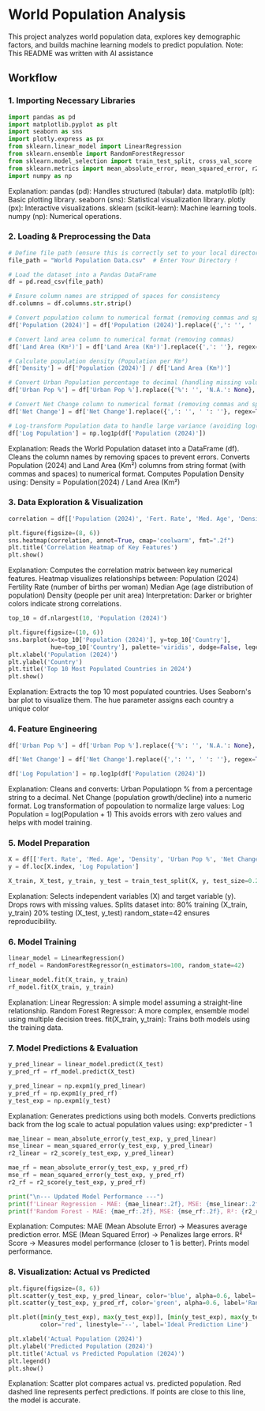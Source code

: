 # World Population Analysis

This project analyzes world population data, explores key demographic factors, and builds machine learning models to predict population. Note: This README was written with AI assistance

## Workflow

### 1. Importing Necessary Libraries

```python
import pandas as pd
import matplotlib.pyplot as plt
import seaborn as sns
import plotly.express as px
from sklearn.linear_model import LinearRegression
from sklearn.ensemble import RandomForestRegressor
from sklearn.model_selection import train_test_split, cross_val_score
from sklearn.metrics import mean_absolute_error, mean_squared_error, r2_score
import numpy as np
```

Explanation:
pandas (pd): Handles structured (tabular) data.
matplotlib (plt): Basic plotting library.
seaborn (sns): Statistical visualization library.
plotly (px): Interactive visualizations.
sklearn (scikit-learn): Machine learning tools.
numpy (np): Numerical operations.

### 2. Loading & Preprocessing the Data
```python
# Define file path (ensure this is correctly set to your local directory)
file_path = "World Population Data.csv"  # Enter Your Directory !

# Load the dataset into a Pandas DataFrame
df = pd.read_csv(file_path)

# Ensure column names are stripped of spaces for consistency
df.columns = df.columns.str.strip()

# Convert population column to numerical format (removing commas and spaces)
df['Population (2024)'] = df['Population (2024)'].replace({',': '', ' ': ''}, regex=True).astype(float)

# Convert land area column to numerical format (removing commas)
df['Land Area (Km²)'] = df['Land Area (Km²)'].replace({',': ''}, regex=True).astype(float)

# Calculate population density (Population per Km²)
df['Density'] = df['Population (2024)'] / df['Land Area (Km²)']

# Convert Urban Population percentage to decimal (handling missing values)
df['Urban Pop %'] = df['Urban Pop %'].replace({'%': '', 'N.A.': None}, regex=True).astype(float) / 100

# Convert Net Change column to numerical format (removing commas and spaces)
df['Net Change'] = df['Net Change'].replace({',': '', ' ': ''}, regex=True).astype(float)

# Log-transform Population data to handle large variance (avoiding log(0) errors)
df['Log Population'] = np.log1p(df['Population (2024)'])
```

Explanation:
Reads the World Population dataset into a DataFrame (df).
Cleans the column names by removing spaces to prevent errors.
Converts Population (2024) and Land Area (Km²) columns from string format (with commas and spaces) to numerical format.
Computes Population Density using:
Density = Population(2024) / Land Area (Km²)
### 3. Data Exploration & Visualization
```python
correlation = df[['Population (2024)', 'Fert. Rate', 'Med. Age', 'Density']].corr()

plt.figure(figsize=(8, 6))
sns.heatmap(correlation, annot=True, cmap='coolwarm', fmt=".2f")
plt.title('Correlation Heatmap of Key Features')
plt.show()
``` 
Explanation:
Computes the correlation matrix between key numerical features.
Heatmap visualizes relationships between:
Population (2024)
Fertility Rate (number of births per woman)
Median Age (age distribution of population)
Density (people per unit area)
Interpretation: Darker or brighter colors indicate strong correlations.

```python
top_10 = df.nlargest(10, 'Population (2024)')

plt.figure(figsize=(10, 6))
sns.barplot(x=top_10['Population (2024)'], y=top_10['Country'],
            hue=top_10['Country'], palette='viridis', dodge=False, legend=False)
plt.xlabel('Population (2024)')
plt.ylabel('Country')
plt.title('Top 10 Most Populated Countries in 2024')
plt.show()
```
Explanation:
Extracts the top 10 most populated countries.
Uses Seaborn's bar plot to visualize them.
The hue parameter assigns each country a unique color

### 4. Feature Engineering
```python
df['Urban Pop %'] = df['Urban Pop %'].replace({'%': '', 'N.A.': None}, regex=True).astype(float) / 100

df['Net Change'] = df['Net Change'].replace({',': '', ' ': ''}, regex=True).astype(float)

df['Log Population'] = np.log1p(df['Population (2024)'])
```
Explanation:
Cleans and converts:
Urban Populatiopn % from a percentage string to a decimal.
Net Change (population growth/decline) into a numeric format.
Log transformation of popoulation to normalize large values:
Log Population = log(Population + 1)
This avoids errors with zero values and helps with model training.

### 5. Model Preparation
```python
X = df[['Fert. Rate', 'Med. Age', 'Density', 'Urban Pop %', 'Net Change']].dropna()
y = df.loc[X.index, 'Log Population']

X_train, X_test, y_train, y_test = train_test_split(X, y, test_size=0.2, random_state=42)
```
Explanation:
Selects independent variables (X) and target variable (y).
Drops rows with missing values.
Splits dataset into:
80% training (X_train, y_train)
20% testing (X_test, y_test)
random_state=42 ensures reproducibility.

### 6. Model Training
```python
linear_model = LinearRegression()
rf_model = RandomForestRegressor(n_estimators=100, random_state=42)

linear_model.fit(X_train, y_train)
rf_model.fit(X_train, y_train)
```
Explanation:
Linear Regression: A simple model assuming a straight-line relationship.
Random Forest Regressor: A more complex, ensemble model using multiple decision trees.
fit(X_train, y_train): Trains both models using the training data.

### 7. Model Predictions & Evaluation
```python
y_pred_linear = linear_model.predict(X_test)
y_pred_rf = rf_model.predict(X_test)

y_pred_linear = np.expm1(y_pred_linear)
y_pred_rf = np.expm1(y_pred_rf)
y_test_exp = np.expm1(y_test)
```
Explanation:
Generates predictions using both models.
Converts predictions back from the log scale to actual population values using:
exp^predicter - 1

```python
mae_linear = mean_absolute_error(y_test_exp, y_pred_linear)
mse_linear = mean_squared_error(y_test_exp, y_pred_linear)
r2_linear = r2_score(y_test_exp, y_pred_linear)

mae_rf = mean_absolute_error(y_test_exp, y_pred_rf)
mse_rf = mean_squared_error(y_test_exp, y_pred_rf)
r2_rf = r2_score(y_test_exp, y_pred_rf)

print("\n--- Updated Model Performance ---")
print(f'Linear Regression - MAE: {mae_linear:.2f}, MSE: {mse_linear:.2f}, R²: {r2_linear:.2f}')
print(f'Random Forest - MAE: {mae_rf:.2f}, MSE: {mse_rf:.2f}, R²: {r2_rf:.2f}')
```
Explanation:
Computes:
MAE (Mean Absolute Error) → Measures average prediction error.
MSE (Mean Squared Error) → Penalizes large errors.
R² Score → Measures model performance (closer to 1 is better).
Prints model performance.

### 8. Visualization: Actual vs Predicted
```python
plt.figure(figsize=(8, 6))
plt.scatter(y_test_exp, y_pred_linear, color='blue', alpha=0.6, label='Linear Regression Predictions')
plt.scatter(y_test_exp, y_pred_rf, color='green', alpha=0.6, label='Random Forest Predictions')

plt.plot([min(y_test_exp), max(y_test_exp)], [min(y_test_exp), max(y_test_exp)],
         color='red', linestyle='--', label='Ideal Prediction Line')

plt.xlabel('Actual Population (2024)')
plt.ylabel('Predicted Population (2024)')
plt.title('Actual vs Predicted Population (2024)')
plt.legend()
plt.show()
```
Explanation:
Scatter plot compares actual vs. predicted population.
Red dashed line represents perfect predictions.
If points are close to this line, the model is accurate.
